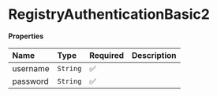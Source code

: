 # RegistryAuthenticationBasic2

**Properties**

| Name     | Type     | Required | Description |
| :------- | :------- | :------- | :---------- |
| username | `String` | ✅       |             |
| password | `String` | ✅       |             |
